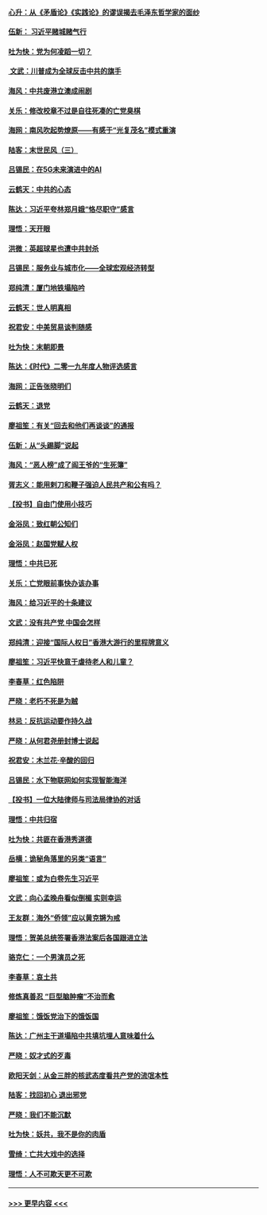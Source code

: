 #### [心升：从《矛盾论》《实践论》的谬误揭去毛泽东哲学家的面纱](../pages/nsc993/n11736962.md?t=12220622) 
#### [伍新： 习近平赌城赌气行](../pages/nsc993/n11736929.md?t=12220622) 
#### [吐为快：党为何凌蹈一切？](../pages/nsc993/n11736915.md?t=12220622) 
#### [ 文武：川普成为全球反击中共的旗手](../pages/nsc993/n11736882.md?t=12220622) 
#### [海风：中共废港立澳成闹剧](../pages/nsc993/n11735857.md?t=12220622) 
#### [关乐：修改校章不过是自往死凑的亡党臭棋](../pages/nsc993/n11735097.md?t=12220622) 
#### [海网：南风吹起势燎原——有感于“光复茂名”模式重演](../pages/nsc993/n11732308.md?t=12220622) 
#### [陆客：末世民风（三）](../pages/nsc993/n11732211.md?t=12220622) 
#### [吕锡民：在5G未来演进中的AI](../pages/nsc993/n11730010.md?t=12220622) 
#### [云鹤天：中共的心态](../pages/nsc993/n11729906.md?t=12220622) 
#### [陈达：习近平夸林郑月娥“恪尽职守”感言](../pages/nsc993/n11729881.md?t=12220622) 
#### [理悟：天开眼](../pages/nsc993/n11729699.md?t=12220622) 
#### [洪微：英超球星也遭中共封杀](../pages/nsc993/n11727243.md?t=12220622) 
#### [吕锡民：服务业与城市化——全球宏观经济转型](../pages/nsc993/n11725845.md?t=12220622) 
#### [郑纯清：厦门地铁塌陷吟](../pages/nsc993/n11725813.md?t=12220622) 
#### [云鹤天：世人明真相](../pages/nsc993/n11725621.md?t=12220622) 
#### [祝君安：中美贸易谈判随感](../pages/nsc993/n11725609.md?t=12220622) 
#### [吐为快：末朝即景](../pages/nsc993/n11723365.md?t=12220622) 
#### [陈达：《时代》二零一九年度人物评选感言](../pages/nsc993/n11723337.md?t=12220622) 
#### [海网：正告张晓明们](../pages/nsc993/n11723228.md?t=12220622) 
#### [云鹤天：退党](../pages/nsc993/n11723056.md?t=12220622) 
#### [廖祖笙：有关“回去和他们再谈谈”的通报](../pages/nsc993/n11722442.md?t=12220622) 
#### [伍新：从“头踢脚”说起](../pages/nsc993/n11722429.md?t=12220622) 
#### [海风：“恶人榜”成了阎王爷的“生死簿”](../pages/nsc993/n11722272.md?t=12220622) 
#### [胥志义：能用剌刀和鞭子强迫人民共产和公有吗？](../pages/nsc993/n11720569.md?t=12220622) 
#### [【投书】自由门使用小技巧](../pages/nsc993/n11720180.md?t=12220622) 
#### [金浴凤：致红朝公知们](../pages/nsc993/n11720563.md?t=12220622) 
#### [金浴凤：赵国党赋人权](../pages/nsc993/n11720533.md?t=12220622) 
#### [理悟：中共已死](../pages/nsc993/n11720233.md?t=12220622) 
#### [关乐：亡党眼前事快办该办事](../pages/nsc993/n11719160.md?t=12220622) 
#### [海风：给习近平的十条建议](../pages/nsc993/n11717616.md?t=12220622) 
#### [文武：没有共产党 中国会怎样](../pages/nsc993/n11717584.md?t=12220622) 
#### [郑纯清：迎接“国际人权日”香港大游行的里程牌意义](../pages/nsc993/n11717417.md?t=12220622) 
#### [廖祖笙：习近平快意于虐待老人和儿童？](../pages/nsc993/n11715313.md?t=12220622) 
#### [李春草：红色陷阱](../pages/nsc993/n11715029.md?t=12220622) 
#### [严晓：老朽不死是为贼](../pages/nsc993/n11712910.md?t=12220622) 
#### [林忌：反抗运动要作持久战](../pages/nsc993/n11712623.md?t=12220622) 
#### [严晓：从何君尧册封博士说起](../pages/nsc993/n11712465.md?t=12220622) 
#### [祝君安：木兰花·辛酸的回归](../pages/nsc993/n11712381.md?t=12220622) 
#### [吕锡民：水下物联网如何实现智能海洋](../pages/nsc993/n11711158.md?t=12220622) 
#### [【投书】一位大陆律师与司法局律协的对话](../pages/nsc993/n11709675.md?t=12220622) 
#### [理悟：中共归宿](../pages/nsc993/n11710059.md?t=12220622) 
#### [吐为快：共匪在香港秀道德](../pages/nsc993/n11709979.md?t=12220622) 
#### [岳横：诡秘角落里的另类“语言”](../pages/nsc993/n11709792.md?t=12220622) 
#### [廖祖笙：或为白卷先生习近平](../pages/nsc993/n11708330.md?t=12220622) 
#### [文武：向心孟晚舟看似倒楣 实则幸运](../pages/nsc993/n11708236.md?t=12220622) 
#### [王友群：海外“侨领”应以黄克锵为戒](../pages/nsc993/n11706176.md?t=12220622) 
#### [理悟：贺美总统签署香港法案后各国跟进立法](../pages/nsc993/n11706853.md?t=12220622) 
#### [骆克仁：一个男演员之死](../pages/nsc993/n11706677.md?t=12220622) 
#### [李春草：哀土共](../pages/nsc993/n11706255.md?t=12220622) 
#### [修炼真善忍 “巨型脑肿瘤”不治而愈](../pages/nsc993/n11705340.md?t=12220622) 
#### [廖祖笙：饿饭党治下的饿饭国](../pages/nsc993/n11705085.md?t=12220622) 
#### [陈达：广州主干道塌陷中共填坑埋人意味着什么](../pages/nsc993/n11705046.md?t=12220622) 
#### [严晓：奴才式的歹毒](../pages/nsc993/n11704826.md?t=12220622) 
#### [欧阳天剑：从金三胖的核武态度看共产党的流氓本性](../pages/nsc993/n11702238.md?t=12220622) 
#### [陆客：找回初心 退出邪党](../pages/nsc993/n11702213.md?t=12220622) 
#### [严晓：我们不能沉默](../pages/nsc993/n11702110.md?t=12220622) 
#### [吐为快：妖共，我不是你的肉盾](../pages/nsc993/n11701366.md?t=12220622) 
#### [雪绮：亡共大戏中的选择](../pages/nsc993/n11699922.md?t=12220622) 
#### [理悟：人不可欺天更不可欺](../pages/nsc993/n11699657.md?t=12220622) 

----
#### [ >>> 更早内容 <<< ](../indexes/nsc993-earlier.md)
